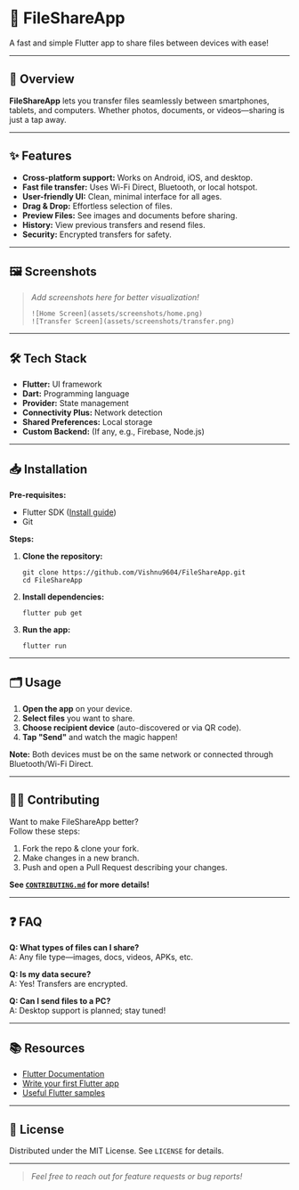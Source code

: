 # 📂 FileShareApp

A fast and simple Flutter app to share files between devices with ease!

---

## 🚀 Overview

**FileShareApp** lets you transfer files seamlessly between smartphones, tablets, and computers. Whether photos, documents, or videos—sharing is just a tap away.

---

## ✨ Features

- **Cross-platform support:** Works on Android, iOS, and desktop.
- **Fast file transfer:** Uses Wi-Fi Direct, Bluetooth, or local hotspot.
- **User-friendly UI:** Clean, minimal interface for all ages.
- **Drag & Drop:** Effortless selection of files.
- **Preview Files:** See images and documents before sharing.
- **History:** View previous transfers and resend files.
- **Security:** Encrypted transfers for safety.

---

## 🖼️ Screenshots

> _Add screenshots here for better visualization!_
>
> ```
> ![Home Screen](assets/screenshots/home.png)
> ![Transfer Screen](assets/screenshots/transfer.png)
> ```

---

## 🛠️ Tech Stack

- **Flutter:** UI framework
- **Dart:** Programming language
- **Provider:** State management
- **Connectivity Plus:** Network detection
- **Shared Preferences:** Local storage
- **Custom Backend:** (If any, e.g., Firebase, Node.js)

---

## 📥 Installation

**Pre-requisites:**  
- Flutter SDK ([Install guide](https://docs.flutter.dev/get-started/install))
- Git

**Steps:**

1. **Clone the repository:**
    ```
    git clone https://github.com/Vishnu9604/FileShareApp.git
    cd FileShareApp
    ```

2. **Install dependencies:**
    ```
    flutter pub get
    ```

3. **Run the app:**
    ```
    flutter run
    ```

---

## 🗂️ Usage

1. **Open the app** on your device.
2. **Select files** you want to share.
3. **Choose recipient device** (auto-discovered or via QR code).
4. **Tap "Send"** and watch the magic happen!

**Note:** Both devices must be on the same network or connected through Bluetooth/Wi-Fi Direct.

---

## 🧑‍💻 Contributing

Want to make FileShareApp better?  
Follow these steps:

1. Fork the repo & clone your fork.
2. Make changes in a new branch.
3. Push and open a Pull Request describing your changes.

**See [`CONTRIBUTING.md`](CONTRIBUTING.md) for more details!**

---

## ❓ FAQ

**Q: What types of files can I share?**  
A: Any file type—images, docs, videos, APKs, etc.

**Q: Is my data secure?**  
A: Yes! Transfers are encrypted.

**Q: Can I send files to a PC?**  
A: Desktop support is planned; stay tuned!

---

## 📚 Resources

- [Flutter Documentation](https://docs.flutter.dev/)
- [Write your first Flutter app](https://docs.flutter.dev/get-started/codelab)
- [Useful Flutter samples](https://docs.flutter.dev/cookbook)

---

## 📝 License

Distributed under the MIT License. See `LICENSE` for details.

---

> _Feel free to reach out for feature requests or bug reports!_
